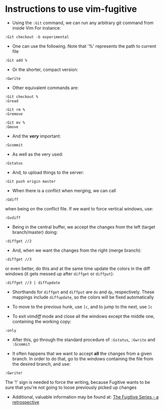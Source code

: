 # Instructions to use vim-fugitive

- Using the `:Git` command, we can run any arbitrary git command from inside Vim
For instance:
```
:Git checkout -b experimental
```

- One can use the following. Note that '%' represents the path to current file
```
:Git add %
```

- Or the shorter, compact version:
```
:Gwrite
```

- Other equivalent commands are:
```
:Git checkout %
:Gread

:Git rm %
:Gremove

:Git mv %
:Gmove
```

- And the **_very_** important:
```
:Gcommit
```

- As well as the very used:
```
:Gstatus
```

- And, to upload things to the server:
```
:Git push origin master
```

- When there is a conflict when merging, we can call
```
:Gdiff
```

  when being on the conflict file. If we want to force vertical windows, use:

```
:Gvdiff
```

- Being in the central buffer, we accept the changes from the left (target
  branch/master) doing:

```
:diffget //2
```

- And, when we want the changes from the right (merge branch):

```
:diffget //3
```
  or even better, do this and at the same time update the colors in the diff
  windows (it gets messed up after `diffget` or `diffput`):

```
:diffget //3 | diffupdate
```

- Shorthands for `diffget` and `diffput` are `do` and `dp`, respectively. These
  mappings include `diffupdate`, so the colors will be fixed automatically

- To move to the previous hunk, use `[c`, and to jump to the next, use `]c`

- To exit _vimdiff_ mode and close all the windows except the middle one,
  containing the working copy:

```
:only
```

- After this, go through the standard procedure of `:Gstatus`, `:Gwrite` and
  `:Gcommit`

- It often happens that we want to accept **all** the changes from a given
  branch. In order to do that, go to the windows containing the file from the
  desired branch, and use:

```
:Gwrite!
```

  The '!' sign is needed to force the writing, because Fugitive wants to be
  sure that you're not going to loose previously picked up changes

- Additional, valuable information may be found at: [The Fugitive Series - a retrospective](http://vimcasts.org/blog/2011/05/the-fugitive-series/)
